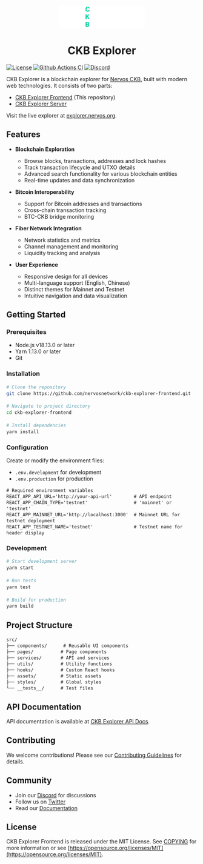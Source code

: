 <p align="center"><a href="https://explorer.nervos.org" target="_blank" rel="noopener noreferrer"><img height="60px" src="./public/ckb_logo.png" alt="ckb explorer logo"></a></p>

<h1 align="center">CKB Explorer</h1>

[![License](https://img.shields.io/badge/license-MIT-green)](https://github.com/nervosnetwork/ckb-explorer-frontend/blob/develop/COPYING)
[![Github Actions CI](https://github.com/nervosnetwork/ckb-explorer-frontend/workflows/CI/badge.svg?branch=develop)](https://github.com/nervosnetwork/ckb-explorer-frontend/actions)
[![Discord](https://img.shields.io/discord/956765352514183188?label=Discord&logo=discord&style=default&color=grey&labelColor=5865F2&logoColor=white)](https://discord.gg/RsyKyejxAW)

CKB Explorer is a blockchain explorer for [Nervos CKB](https://github.com/nervosnetwork/ckb), built with modern web technologies. It consists of two parts:

- [CKB Explorer Frontend](https://github.com/nervosnetwork/ckb-explorer-frontend) (This repository)
- [CKB Explorer Server](https://github.com/nervosnetwork/ckb-explorer)

Visit the live explorer at [explorer.nervos.org](https://explorer.nervos.org).

## Features

- **Blockchain Exploration**

  - Browse blocks, transactions, addresses and lock hashes
  - Track transaction lifecycle and UTXO details
  - Advanced search functionality for various blockchain entities
  - Real-time updates and data synchronization

- **Bitcoin Interoperability**

  - Support for Bitcoin addresses and transactions
  - Cross-chain transaction tracking
  - BTC-CKB bridge monitoring

- **Fiber Network Integration**

  - Network statistics and metrics
  - Channel management and monitoring
  - Liquidity tracking and analysis

- **User Experience**
  - Responsive design for all devices
  - Multi-language support (English, Chinese)
  - Distinct themes for Mainnet and Testnet
  - Intuitive navigation and data visualization

## Getting Started

### Prerequisites

- Node.js v18.13.0 or later
- Yarn 1.13.0 or later
- Git

### Installation

```bash
# Clone the repository
git clone https://github.com/nervosnetwork/ckb-explorer-frontend.git

# Navigate to project directory
cd ckb-explorer-frontend

# Install dependencies
yarn install
```

### Configuration

Create or modify the environment files:

- `.env.development` for development
- `.env.production` for production

```env
# Required environment variables
REACT_APP_API_URL='http://your-api-url'        # API endpoint
REACT_APP_CHAIN_TYPE='testnet'                 # 'mainnet' or 'testnet'
REACT_APP_MAINNET_URL='http://localhost:3000'  # Mainnet URL for testnet deployment
REACT_APP_TESTNET_NAME='testnet'               # Testnet name for header display
```

### Development

```bash
# Start development server
yarn start

# Run tests
yarn test

# Build for production
yarn build
```

## Project Structure

```
src/
├── components/      # Reusable UI components
├── pages/          # Page components
├── services/       # API and services
├── utils/          # Utility functions
├── hooks/          # Custom React hooks
├── assets/         # Static assets
├── styles/         # Global styles
└── __tests__/      # Test files
```

## API Documentation

API documentation is available at [CKB Explorer API Docs](https://nervosnetwork.github.io/ckb-explorer/public/api_doc.html).

## Contributing

We welcome contributions! Please see our [Contributing Guidelines](CONTRIBUTING.md) for details.

## Community

- Join our [Discord](https://discord.gg/RsyKyejxAW) for discussions
- Follow us on [Twitter](https://twitter.com/NervosNetwork)
- Read our [Documentation](https://docs.nervos.org)

## License

CKB Explorer Frontend is released under the MIT License. See [COPYING](COPYING) for more information or see [https://opensource.org/licenses/MIT](https://opensource.org/licenses/MIT).
